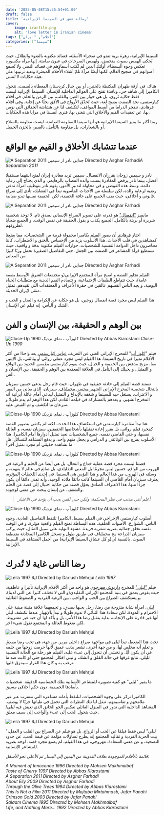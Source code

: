 ```yaml
---
date: '2025-05-08T15:35:54+01:00'
draft: false
title: 'رسالة عشق في السينما الإيرانية'
cover: 
    image: iranfilm.png
    alt: 'love letter in iranian cinema'
tags: ["أفلام", "ايران"]
categories: ["سينما"]
---
```

السينما الإيرانية، زهرة برية تنمو في صحراء الأسئلة، قصائد مكتوبة بالضوء والظلال، حيث يُحكى الهمس بصوت منخفض، وتُهمس الصرخات في عيون صامتة. إنها مرآة مكسورة تعكس وجوه البسطاء، أولئك الذين لم تُكتب أسماؤهم في قصائد النصر، ولا تُسمع أصواتهم في ضجيج العالم. لكنها أيضًا مرآة تلمّ أشلاء الأحلام المبعثرة وتعيد ترتيبها على هيئة حكايات لا تُنسى.

هناك، في أزقة طهران المكتظة بالحنين، أو بين جبال كردستان المغطاة بالصمت، تتحول الكاميرا إلى شاهد حي، ونافذة تفتح على العوالم الداخلية للإنسان. السينما الإيرانية ليست فقط حكاية تُروى، بل هي حوار بين العين والقلب، بين الزمن والحلم. في أفلام كيارستمي، نجد الصمت يصبح لغة، حيث تُحدّق الأرواح في الأفق بحثًا عن إجابة. وفي أفلام فرهادي، تنفجر الدراما من أبسط المواقف، لتكشف لنا عن هشاشة الحقائق التي نؤمن بها، عن تعقيدات القيم والأخلاق التي نتغنى بها، فنرى أنفسنا في مرايا هذه الحكايات.

ربما أكثر ما يميز السينما الإيرانية هو أنها سينما المقاومة الصامتة. ليست مقاومة بالسلاح أو بالشعارات، بل مقاومة بالتأمل، بالصبر، بالحزن الجميل.

# عندما تتشابك الأخلاق و القيم مع الواقع



![A Separation 2011 جدایی نادر از سیمین Directed by Asghar Farhadi](https://m.media-amazon.com/images/M/MV5BMTk0MDU3NDQ0Nl5BMl5BanBnXkFtZTcwOTYxNzk4Ng@@._V1_.jpg )*A Separation 2011*

نادر و سيمين زوجان يقرران الانفصال. سيمين تريد مغادرة إيران لمنح ابنتهما مستقبلا أفضل، بينما نادر يرفض المغادرة بسبب والده المصاب بالزهايمر، و الذي يحتاج إلى رعاية دائمة. وسط هذه الفوضى و في محاولة لتدبير الأمور، يقوم نادر بتوظيف امرأة  تدعى رضية لرعاية والده، لكن سلسلة من الأحداث المأسوية تبدأ في التشابك، تأدي إلى صراع قانوني و أخلاقي، حيث يقف الجميع على حافة الحقيقة، لكن الحقيقة نفسها تبدو ضبابية.

![A Separation 2011 جدایی نادر از سیمین Directed by Asghar Farhadi](https://seeingthingssecondhand.com/wp-content/uploads/2017/03/screenshot-358.png )


مايميز ["انفصال"](https://letterboxd.com/film/a-separation/) هو قدرته على تصوير الصراع الإنساني بصدق تام. لا توجد شخصية شريرة أو بريئة بالكامل. الجميع يكذب و يقول الحقيقة في نفس الوقت. و الجميع ضحايا لظروفهم.

اختار [فرهادي](https://letterboxd.com/director/asghar-farhadi/) أن يصور الفيلم بكاميرا محمولة قريبة من الشخصيات، مما يضعنا كمشاهدين في قلب الأحداث. هذا الأسلوب يزيد من الإحساس بالخنق و الاضطراب، كأننا محاصرون داخل الدوامة النفسية للشخصيات. حوارات الفيلم مكتوبة بدقة و واقعية، حيث تستطيع قرأة المشاعر في الصمت بين الجمل. حتى التفاصيل الصغيرة تحمل وزنًا كبيرًا من المعاني.

![A Separation 2011 جدایی نادر از سیمین Directed by Asghar Farhadi](https://cinelysium.com/wp-content/uploads/2021/07/A-Separation-4.jpg)


الفيلم تجاوز القصة و اصبح مرآة للمجتمع الإيراني(و مجتمعات الشرق الأوسط بصفة عامة)، حيث تتقاطع الطبقات الإجتماعية، و تتصادم القيم الدينية مع متطلبات الحياة اليومية، و يجد الناس أنفسهم عالقين في حفرة الأعراف و المعتقدات التي تقيدهم. تمثيل متقن لإيران الحديثة.


هذا الفيلم ليس مجرد قصة انفصال زوجين، بل هو حكاية عن الكرامة و العدل و الحب و الشك و اليأس، إنه فيلم عن الإنسان.

# بين الوهم و الحقيقة، بين الإنسان و الفن


![Close-Up 1990 کلوزآپ ، نمای نزدیک Directed by Abbas Kiarostami](https://m.media-amazon.com/images/M/MV5BNDgwNjk1Mjc2M15BMl5BanBnXkFtZTcwNDY4NzE5Ng@@._V1_.jpg) *Close-Up 1990*

فيلم "[كلوز أب](https://letterboxd.com/film/close-up/)" للمحرج الإيراني الغني عن التعريف [عباس كيارستمي](https://letterboxd.com/director/abbas-kiarostami/) يعد واحدًا من أكثر الأفلام تميزا في تاريخ السينما. هذا الفيلم ليس مجرد عملي روائي أو وثائقي، بل الإثنين معا، مزيج مدهش بين الحقيقة و الخيال، حيث يقوم كيارستمي بطمس الحدود بين الواقع و التمثيل، و يحيلك إلى التأمل في العلاقة المعقدة بين الوهم و الحقيقة، بين الإنسان و الفن.

تستند قصة الفيلم إلى حادثة حقيقية في طهران، حيث قام رجل يدعى حسين سبزيان بانتحال شخصية المخرج الإيراني الشهير[ محسن مخملباف](https://letterboxd.com/director/mohsen-makhmalbaf/). سبزيان، الذي يعاني من الفقر و الاغتراب، يستغل حبه للسينما و شغفه بالإبداع و التمثيل ليدعي أمام عائلة أيرانية أنه المخرج الشهير، و يعدهم بالمشاركة في فيلمه القادم. لكن هذا الوهم لم يدم طويلا و سرعان ما انكشف و تم القبض عليه.

![Close-Up 1990 کلوزآپ ، نمای نزدیک Directed by Abbas Kiarostami](https://images.squarespace-cdn.com/content/v1/574f0b9a37013b939ab0b866/1491485300137-EJ8NLV03EG9L54WZMBLK/close-up-1200-1200-675-675-crop-000000.jpg?format=1500w )


هنا تبدأ مغامرة كيارستمي في استكشاف هذا الحدث. لكنه لم يكتفي بتصوير القصة كمجرد فيلم روائي، بل يقرر إعادة تمثيلها بأشخاصها الحقيقين. سبزيان نفسه، و العائلة نفسها، و حتى القاضي نفسه، جميع الشخصيات تعيد تمثيل أدوارها أمام الكاميرا. هذا الأسلوب يمزج بين الوثائقي و الدرامي و يجعل منهم واحد، و يدفع المشاهد للتسائل: هل ما نشاهده حقيقي أم مجرد تمثيل آخر؟

![Close-Up 1990 کلوزآپ ، نمای نزدیک Directed by Abbas Kiarostami](https://www.asharperfocus.com/images/Close07.jpg)


قصتنا ليست مجرد قصة عملية خداع و انتحال، بل هي أيضا عن الحلم و الرغبة في الهروب من الواقع. حسين ليس مجرمًا بل المعنى التقليلدي، بل ضائع في عالم لا يفهمه، و وسلته في الهروب من هذا العالم و هذا البؤس هي السينما. في إحدى اللحظات المؤثرة، يعترف سبزيان أمام القاضي أن السينما كانت دائمًا ملاذه الوحيد، وأنه تمنى دائمًا أن يكون جزءًا منها. هذا الاعتراف الصادق يحوّل قصته من حكاية احتيال إلى قصة عن الحلم والشغف، عن إنسان يبحث عن معنى لوجوده. 

> *أعلم أنني مذنب في نظر المحكمة، ولكن حبي للفن يجب أن يؤخذ في الاعتبار*

![Close-Up 1990 کلوزآپ ، نمای نزدیک Directed by Abbas Kiarostami](https://fourstarfilmfan.com/wp-content/uploads/2016/08/close-up-1.png)


أسلوب كيارستمي الإخراجي في الفيلم بسيط. الكاميرا تلتقط التفاصيل العادية، وجوه الناس، الشوارع، الأصوات الخلفية. هذه البساطة تمنح الفيلم واقعية مؤثرة، و في الوقت نفسه تخلق جمالية بصرية شعرية فريدة. مشهد النهاية على سبيل المثال، حيث يركب سبزيان الدراجة مخ مخملباف في طريق طول و تسجل الكاميرا المحادثة متقطعة الصوت، بالنسبة لي(و كل عشاق السينما الإيرانية) من أجمل المشاهد في السينما الإيرانية.


# رضا الناس غاية لا تُدرك


![Leila 1997 لیلا Directed by Dariush Mehrjui](https://rarefilmm.com/wp-content/uploads/2023/10/leila97.jpg) *Leila 1997*

فيلم ["ليلى"](https://letterboxd.com/film/leila/) للمخرج [داريوش مهرجوي](https://letterboxd.com/director/dariush-mehrjui/) هو واحد من أكثر الأفلام الإيرانية تأثيرا و عاطفية، حيث يغوص بعمق في بنية المجتمع الإيراني التفليدي(و التي لا تختلف كثيرا عن التي لدينا)، و يستكشف الصراع بين الحب و الواجب، بين الرغبة الفردية و الضغوط العائلية.

[ليلى](https://letterboxd.com/actor/leila-hatami/)، امرأة شابة متزوجة من رضا، رجل يحبها بصدق، و تجمعهما علاقة متينة مبنية على الاحترام و المودة. لكن سعادة هذا الثنائي لا تدوم طويلا و تبدأ بالإنهيار عندما تكتشف ليلى أنها غير قادرة على الإنجاب، بداية يتقبل رضا هذا الأمر، بل و يأكد لها أن حبه غير مشروط. لكن ضغوط العائلة و المجتمع تقول شيء اخر.

![Leila 1997 لیلا Directed by Dariush Mehrjui](https://images.amcnetworks.com/ifccenter.com/wp-content/uploads/2017/08/leila-2_280x720.jpg)


تحت هذا الضغط، تبدأ ليلى في مواجهة صراع داخلي مرير. من جهة، هي تحب رضا بصدق و تعلم أنه مخلص لها، و من جهة أخرى، تشعر بذنب عميق لأنها حرمت زوجها من حلمه في أن يكون أبًا، و تخشى أن تتحول إلى عبء عليه، الفيلم هو رحلة مع الحالة النفسية لليلى، نتابع غرقها في حالة القلق  و الشك، و تبني افكار المجتمع حتى لو كانت ضد ما ترغب به و كان هذا القرار سيمزق قلبها.

![Leila 1997 لیلا Directed by Dariush Mehrjui](https://pbs.twimg.com/media/GHwBKGJXYAA9mAU?format=png&name=900x900)


ما يميز "ليلي" هو كفية تصويره للمشاعر الأنسانية بتلك الحساسية الدقيقة. شخصيات بأبعادها الحقيقية، دون حكم أخلاقي مسبق.

الكاميرا تركز على وجوه الشخصيات، لتلتقط بأمانة مشاعره التي تتسرب عبر عبر ملامحهم و تقاسيمهم، تنقل لنا تلك النظرات التي تحمل في طياتها حزنًا لا يوصف. المشاهد الداخلية التي تدور في المنزل العائلي تعكس الجو الخانق الذي تعيش فيه ليلى/ حيث يتحول الحب إلى عبء والواجب إلى سيف معلق.

![Leila 1997 لیلا Directed by Dariush Mehrjui](https://cdn-az.allevents.in/events7/banners/b71edea3894d77986f508d1abc78bb7a070dab7c004d1a4747ab6a0686cd6512-rimg-w1200-h600-dc48432f-gmir.jpg?v=1745252171)


"ليلى" ليس فقط فيلمًا عن الحب أو الزواج، بل هو فيلم عن الصراع بين القلب و العقل، بيت الحرية الفردية و تقاليد المجتمع إنه يطرح تساؤلات مؤلمة عن قيمة الحب، عن حدود التضحية، و عن معنى السعادة. مهروجي، في هذا الفيلم، لم يصنع مجرد قصة، لوحة بصرية للمشاعر الإنسانية.


  

*قائمة بالأفلام الموجودة بغلاف التدوينة من اليمين إلى اليسار ثم الأعلى نحو الأسفل:*

*A Moment of Innocence 1996 Directed by Mohsen Makhmalbaf*  
*Taste of Cherry 1997 Directed by Abbas Kiarostami*  
*A Separation 2011 Directed by Asghar Farhadi*  
*About Elly 2009 Directed by Asghar Farhadi*  
*Through the Olive Trees 1994 Directed by Abbas Kiarostami*  
*This Is Not a Film 2011 Directed by Mojtaba Mirtahmasb, Jafar Panahi*  
*Crimson Gold 2003 Directed by Jafar Panahi*  
*Salaam Cinema 1995 Directed by Mohsen Makhmalbaf*  
*Life, and Nothing More… 1992 Directed by Abbas Kiarostami*  
